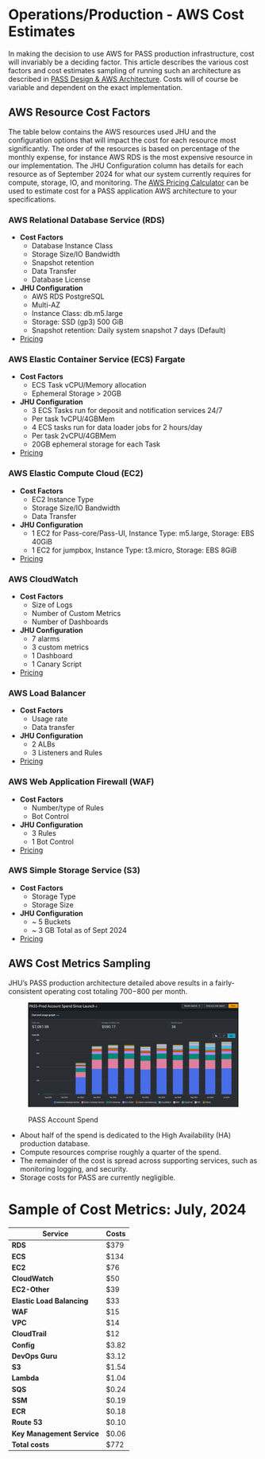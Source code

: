 # Operations/Production - AWS Cost Estimates
In making the decision to use AWS for PASS production infrastructure, cost will invariably be a deciding factor. This
article describes the various cost factors and cost estimates sampling of running such an architecture as described in
[PASS Design & AWS Architecture](./ops-aws-arch.md). Costs will of course be variable and dependent on the exact 
implementation.

## AWS Resource Cost Factors
The table below contains the AWS resources used JHU and the configuration options that will impact the cost for each 
resource most significantly. The order of the resources is based on percentage of the monthly expense, for instance AWS 
RDS is the most expensive resource in our implementation. The JHU Configuration column has details for each resource as
of September 2024 for what our system currently requires for compute, storage, IO, and monitoring. The [AWS Pricing Calculator](https://calculator.aws/#/) 
can be used to estimate cost for a PASS application AWS architecture to your specifications.

### AWS Relational Database Service (RDS)

- **Cost Factors**
    - Database Instance Class
    - Storage Size/IO Bandwidth
    - Snapshot retention
    - Data Transfer
    - Database License
- **JHU Configuration**
    - AWS RDS PostgreSQL
    - Multi-AZ
    - Instance Class: db.m5.large
    - Storage: SSD (gp3) 500 GiB
    - Snapshot retention: Daily system snapshot 7 days (Default)
- [Pricing](https://aws.amazon.com/rds/pricing/)

### AWS Elastic Container Service (ECS) Fargate

- **Cost Factors**
    - ECS Task vCPU/Memory allocation
    - Ephemeral Storage > 20GB
- **JHU Configuration**
    - 3 ECS Tasks run for deposit and notification services 24/7
    - Per task 1vCPU/4GBMem
    - 4 ECS tasks run for data loader jobs for 2 hours/day
    - Per task 2vCPU/4GBMem
    - 20GB ephemeral storage for each Task
- [Pricing](https://aws.amazon.com/fargate/pricing/)

### AWS Elastic Compute Cloud (EC2)

- **Cost Factors**
    - EC2 Instance Type
    - Storage Size/IO Bandwidth
    - Data Transfer
- **JHU Configuration**
    - 1 EC2 for Pass-core/Pass-UI, Instance Type: m5.large, Storage: EBS 40GiB
    - 1 EC2 for jumpbox, Instance Type: t3.micro, Storage: EBS 8GiB
- [Pricing](https://aws.amazon.com/ec2/pricing/)

### AWS CloudWatch

- **Cost Factors**
    - Size of Logs
    - Number of Custom Metrics
    - Number of Dashboards
- **JHU Configuration**
    - 7 alarms
    - 3 custom metrics
    - 1 Dashboard
    - 1 Canary Script
- [Pricing](https://aws.amazon.com/cloudwatch/pricing/)

### AWS Load Balancer

- **Cost Factors**
    - Usage rate
    - Data transfer
- **JHU Configuration**
    - 2 ALBs
    - 3 Listeners and Rules
- [Pricing](https://aws.amazon.com/elasticloadbalancing/pricing/)

### AWS Web Application Firewall (WAF)

- **Cost Factors**
    - Number/type of Rules
    - Bot Control
- **JHU Configuration**
    - 3 Rules
    - 1 Bot Control
- [Pricing](https://aws.amazon.com/waf/pricing/)

### AWS Simple Storage Service (S3)

- **Cost Factors**
    - Storage Type
    - Storage Size
- **JHU Configuration**
    - ~ 5 Buckets
    - ~ 3 GB Total as of Sept 2024
- [Pricing](https://aws.amazon.com/s3/pricing/)


## AWS Cost Metrics Sampling
JHU’s PASS production architecture detailed above results in a fairly-consistent operating cost totaling $700-$800 per
month.

<figure><img src="../../.gitbook/assets/pass-prod-account-spend-since-launch.png" alt="PASS Account Spend"><figcaption><p>PASS Account Spend</p></figcaption></figure>

* About half of the spend is dedicated to the High Availability (HA) production database.
* Compute resources comprise roughly a quarter of the spend.
* The remainder of the cost is spread across supporting services, such as monitoring logging, and security.
* Storage costs for PASS are currently negligible.

# Sample of Cost Metrics: July, 2024

| Service                  | Costs   |
|--------------------------|---------|
| **RDS**                  | $379    |
| **ECS**                  | $134    |
| **EC2**                  | $76     |
| **CloudWatch**           | $50     |
| **EC2-Other**            | $39     |
| **Elastic Load Balancing** | $33  |
| **WAF**                  | $15     |
| **VPC**                  | $14     |
| **CloudTrail**           | $12     |
| **Config**               | $3.82   |
| **DevOps Guru**          | $3.12   |
| **S3**                   | $1.54   |
| **Lambda**               | $1.04   |
| **SQS**                  | $0.24   |
| **SSM**                  | $0.19   |
| **ECR**                  | $0.18   |
| **Route 53**             | $0.10   |
| **Key Management Service** | $0.06 |
| **Total costs**          | $772    |

